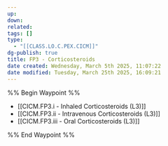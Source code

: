 ```yaml
---
up: 
down: 
related: 
tags: []
type:
  - "[[CLASS.LO.C.PEX.CICM]]"
dg-publish: true
title: FP3 - Corticosteroids
date created: Wednesday, March 5th 2025, 11:07:22
date modified: Tuesday, March 25th 2025, 16:09:21
---
```


%% Begin Waypoint %%

- [[CICM.FP3.i - Inhaled Corticosteroids (L3)]]
- [[CICM.FP3.ii - Intravenous Corticosteroids (L3)]]
- [[CICM.FP3.iii - Oral Corticosteroids (L3)]]

%% End Waypoint %%
